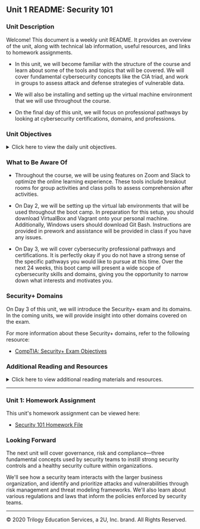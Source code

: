 ## Unit 1 README: Security 101

### Unit Description

Welcome! This document is a weekly unit README. It provides an overview of the unit, along with technical lab information, useful resources, and links to homework assignments. 

- In this unit, we will become familiar with the structure of the course and learn about some of the tools and topics that will be covered. We will cover fundamental cybersecurity concepts like the CIA triad, and work in groups to assess attack and defense strategies of vulnerable data. 

- We will also be installing and setting up the virtual machine environment that we will use throughout the course. 

- On the final day of this unit, we will focus on professional pathways by looking at cybersecurity certifications, domains, and professions.


### Unit Objectives 

<details>
    <summary>Click here to view the daily unit objectives.</summary>

  <br>

- **Day 1:** The Cybersecurity Mindset

    - Explain the course structure and general direction of the program.

    - Recognize the high-level security strategies and tools that will be covered in class.

    - Define cybersecurity as the assessment of threats and the mitigation of risk.

    - Articulate a clear definition of the CIA triad and its elements.


- **Day 2:** Attacking and Defending

    - List different types of user, web, server, and database cybersecurity attacks.

    - Identify risk mitigation plan frameworks for user, web, server, and database cybersecurity attacks.

    - Set up a virtual machine lab environment that you will use throughout the course.


- **Day 3:** Surveying the Cyberspace

    - Articulate roles and career pathways within the cybersecurity space.

    - Explain the landscape of certifications available to security professionals.

    - Articulate what the Security+ exam is and which infosec pathways benefit from the certification.


</details>


### What to Be Aware Of

- Throughout the course, we will be using features on Zoom and Slack to optimize the online learning experience. These tools include breakout rooms for group activities and class polls to assess comprehension after activities. 

- On Day 2, we will be setting up the virtual lab environments that will be used throughout the boot camp. In preparation for this setup, you should download VirtualBox and Vagrant onto your personal machine. Additionally, Windows users should download Git Bash. Instructions are provided in prework and assistance will be provided in class if you have any issues. 

- On Day 3, we will cover cybersecurity professional pathways and certifications. It is perfectly okay if you do not have a strong sense of the specific pathways you would like to pursue at this time. Over the next 24 weeks, this boot camp will present a wide scope of cybersecurity skills and domains, giving you the opportunity to narrow down what interests and motivates you.


### Security+ Domains

On Day 3 of this unit, we will introduce the Security+ exam and its domains. In the coming units, we will provide insight into other domains covered on the exam. 

For more information about these Security+ domains, refer to the following resource: 
- [CompTIA: Security+ Exam Objectives](https://www.comptia.jp/pdf/Security%2B%20SY0-501%20Exam%20Objectives.pdf)


### Additional Reading and Resources

<details> 
<summary> Click here to view additional reading materials and resources. </summary>
</br>

These resources are provided as optional, recommended resources to supplement the concepts covered in this unit. 

- :books: [bsi: Glossary of Cybersecurity Terms](https://www.bsigroup.com/en-GB/Cyber-Security/Glossary-of-cyber-security-terms/)



- **Day 1 Resources**

    - [Overview of the Course Lab Environment](https://docs.google.com/document/d/1SGzZHWmxZY76cGzYzOhGsmmuOeVAH2nvQDQY3r9PGXw/edit)
 
- **Day 2 Resources**

    - [Cisco: What Are the Most Common Cyber Attacks?](https://www.cisco.com/c/en/us/products/security/common-cyberattacks.html)


- **Day 3 Resources**

    - [Cyber Seek: Cybersecurity Career Pathway](https://www.cyberseek.org/pathway.html)

    - [Wikipedia: Computer Security Certifications](https://en.wikipedia.org/wiki/List_of_computer_security_certifications)


</details>

---

### Unit 1: Homework Assignment

This unit's homework assignment can be viewed here: 

- [Security 101 Homework File](/../Homework/01-Security-101)


### Looking Forward 

The next unit will cover governance, risk and compliance—three fundamental concepts used by security teams to instill strong security controls and a healthy security culture within organizations. 

We'll see how a security team interacts with the larger business organization, and identify and prioritize attacks and vulnerabilities through risk management and threat modeling frameworks. We'll also learn about various regulations and laws that inform the policies enforced by security teams. 


---


© 2020 Trilogy Education Services, a 2U, Inc. brand. All Rights Reserved.    
